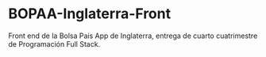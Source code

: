 # BOPAA-Inglaterra-Front
Front end de la Bolsa Pais App de Inglaterra, entrega de cuarto cuatrimestre de Programación Full Stack.
